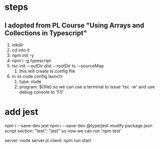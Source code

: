 # steps
## I adopted from PL Course "Using Arrays and Collections in Typescript"
1. mkdir
2. cd into it
3. npm init -y
4. npm i -g typescript
5. tsc init --outDir dist --rootDir ts --sourceMap
	1. this will create ts config file
6. in vs code config launch: 
	1. type: node
	2. program: ${file}
		so we can use a terminal to issue 'tsc -w' 
		and use debug console to 'F5'

# add jest
npm i --save-dev jest
npm i --save-dev @type/jest
modify package.json script section: "test": "jest"
	so now we can run 'npm test'




server:
node server.js
client:
npm run start